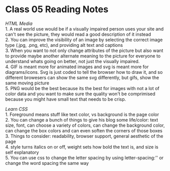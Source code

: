 # Class 05 Reading Notes

*HTML Media*  
1\. A real world use would be if a visually impaired person uses your site and can't see the picture, they would read a good description of it instead  
2\. You can improve the visibility of an image by selecting the correct image type (.jpg, .png, etc), and providing alt text and captions  
3\. When you want to not only change attributes of the picture but also want to provide maybe another alternate meaning to the picture for everyone to understand whats going on better, not just the visually impaired.  
4\. GIF is meant more for animated images and svg is meant more for diagrams/icons. Svg is just coded to tell the browser how to draw it, and so different browesers can show the same svg differently, but gifs, show the same moving picture  
5\. PNG would be the best because its the best for images with not a lot of color data and you want to make sure the quality won't be comprimised because you might have small text that needs to be crisp.  

*Learn CSS*  
1\. Foreground means stuff like text color, vs background is the page color  
2\. You can change a bunch of things to give his blog some life/color: text size, font, can choose a variety of colors, can change the background color, can change the box colors and can even soften the corners of those boxes  
3\. Things to consider: readability, browser support, general aesthetic of the page  
4\. style turns italics on or off, weight sets how bold the text is, and size is self explanatory  
 5\. You can use css to change the letter spacing by using letter-spacing:'' or change the word spacing the same way  
